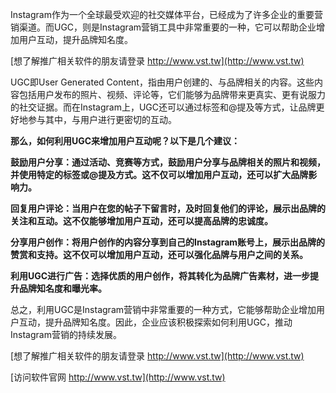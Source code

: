 Instagram作为一个全球最受欢迎的社交媒体平台，已经成为了许多企业的重要营销渠道。而UGC，则是Instagram营销工具中非常重要的一种，它可以帮助企业增加用户互动，提升品牌知名度。

[想了解推广相关软件的朋友请登录 http://www.vst.tw](http://www.vst.tw)

UGC即User Generated Content，指由用户创建的、与品牌相关的内容。这些内容包括用户发布的照片、视频、评论等，它们能够为品牌带来更真实、更有说服力的社交证据。而在Instagram上，UGC还可以通过标签和@提及等方式，让品牌更好地参与其中，与用户进行更密切的互动。

**那么，如何利用UGC来增加用户互动呢？以下是几个建议：**

**鼓励用户分享：通过活动、竞赛等方式，鼓励用户分享与品牌相关的照片和视频，并使用特定的标签或@提及方式。这不仅可以增加用户互动，还可以扩大品牌影响力。**

**回复用户评论：当用户在您的帖子下留言时，及时回复他们的评论，展示出品牌的关注和互动。这不仅能够增加用户互动，还可以提高品牌的忠诚度。**

**分享用户创作：将用户创作的内容分享到自己的Instagram账号上，展示出品牌的赞赏和支持。这不仅可以增加用户互动，还可以强化品牌与用户之间的关系。**

**利用UGC进行广告：选择优质的用户创作，将其转化为品牌广告素材，进一步提升品牌知名度和曝光率。**

总之，利用UGC是Instagram营销中非常重要的一种方式，它能够帮助企业增加用户互动，提升品牌知名度。因此，企业应该积极探索如何利用UGC，推动Instagram营销的持续发展。

[想了解推广相关软件的朋友请登录 http://www.vst.tw](http://www.vst.tw)


[访问软件官网 http://www.vst.tw](http://www.vst.tw)
